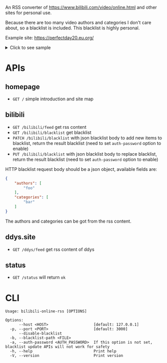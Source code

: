 An RSS converter of https://www.bilibili.com/video/online.html and other sites for personal use.

Because there are too many video authors and categories I don't care about, so a blacklist is included.
This blacklist is highly personal.

Example site: https://perfectday20.eu.org/

<details>
  <summary>Click to see sample</summary>

```xml
<rss version="2.0">
  <channel>
    <title>Filtered bilibili online list</title>
    <link>https://www.bilibili.com/video/online.html</link>
    <description>A filtered bilibili online list based on my blacklist</description>
    <image>
      <url>https://www.bilibili.com/favicon.ico</url>
      <title>Filtered bilibili online list</title>
      <link>https://www.bilibili.com/video/online.html</link>
    </image>
    <item>
      <title>【STN快报第七季04】在犯罪现场，我一下就知道死的人是谁了</title>
      <link>https://b23.tv/BV1K24y1s74s</link>
      <description><![CDATA[<b>author:</b> STN工作室
    <p></p>
    <b>category:</b> 单机游戏
    <p></p>
    <b>desc:</b> 我知道你们很急，但是鲍勃考迪克现在最急
    <p></p>
    <b>view:</b> 79w
    <p></p>
    <b>danmaku:</b> 9k
    <p></p>
    <img style="width:100%" src="http://i1.hdslb.com/bfs/archive/4ac32ef4680834d3989a7af96bf61746dc833b5c.jpg" width="500">]]></description>
    </item>
    <item>
      <title>小潮院长直播回放（2月11日）</title>
      <link>https://b23.tv/BV1224y1W7iJ</link>
      <description><![CDATA[<b>author:</b> 小潮team
    <p></p>
    <b>category:</b> 单机游戏
    <p></p>
    <b>desc:</b> 小潮院长直播回放（2月11日）
    <p></p>
    <b>view:</b> 37w
    <p></p>
    <b>danmaku:</b> 9k
    <p></p>
    <img style="width:100%" src="http://i1.hdslb.com/bfs/archive/869c5ecb0d4eca4594050c90c60d82cc48eb26f6.jpg" width="500">]]></description>
    </item>
    <item>
      <title>【阿斗】法国影帝出演，20万人打出8.1分，看完差点笑出内伤！经典喜剧《你丫闭嘴》</title>
      <link>https://b23.tv/BV1nM411n7Xj</link>
      <description><![CDATA[<b>author:</b> 阿斗归来了
    <p></p>
    <b>category:</b> 影视杂谈
    <p></p>
    <b>desc:</b> 喜剧电影： 

《冒牌家庭》：BV1Xe41137qt 
《土拨鼠之日》：BV1mY4y1N7qm 
《憨豆特工1》：BV1Gr4y1u7WC 
《白头神探1》：BV1vB4y1y7B7 
《白头神探2》：BV1oa41177pA 
《白头神探3》：BV1Gv4y1w7mb 
《警察学校》：BV1j5411d75R 
《虎口脱险》：BV1M7411v7ZW 

喜欢的话多多点赞、投币、收藏吧，你们的三连支持就我更新的最大动力。 
更多精彩内容，关注我的微信公众号——阿斗归来了（adouGLL）
    <p></p>
    <b>view:</b> 26w
    <p></p>
    <b>danmaku:</b> 1k
    <p></p>
    <img style="width:100%" src="http://i0.hdslb.com/bfs/archive/afc41f0e7e5c1a8cc0dc91a18b8f4bc706715983.jpg" width="500">]]></description>
    </item>
    <item>
      <title>“他只是想混口饭吃”？别再洗白吸毒明星了！</title>
      <link>https://b23.tv/BV1f54y1N7mj</link>
      <description><![CDATA[<b>author:</b> 三代鹿人
    <p></p>
    <b>category:</b> 社科·法律·心理
    <p></p>
    <b>desc:</b> 英雄枯骨无人问，倒向罪人称英雄，这是何等的悲哀？？？
    <p></p>
    <b>view:</b> 117w
    <p></p>
    <b>danmaku:</b> 6k
    <p></p>
    <img style="width:100%" src="http://i2.hdslb.com/bfs/archive/a2dee0e14ba5dec1e3e2d86f2b2038ff299b9c61.jpg" width="500">]]></description>
    </item>
    <item>
      <title>神秘灾难肆虐，全球99%人类灭亡？经典末世片《我是传奇》揭秘</title>
      <link>https://b23.tv/BV1tD4y1P7iq</link>
      <description><![CDATA[<b>author:</b> 小片片说大片
    <p></p>
    <b>category:</b> 影视杂谈
    <p></p>
    <b>desc:</b> 2012年，人类遭遇不知名灾难，纽约成为一座空城。
那些感染而没有死亡的人们，成为了“夜魔”只能夜晚出来活动，丧失理智，会攻击所有的人。
唯一的幸存者终于研究出了解药，但是只有坚持到天亮，人类才能得以延存。
关注微信公众号：小片片说大片，更多宠粉福利等你来！
    <p></p>
    <b>view:</b> 29w
    <p></p>
    <b>danmaku:</b> 1k
    <p></p>
    <img style="width:100%" src="http://i0.hdslb.com/bfs/archive/43a1e93d62c2af529718bb9f70306f33e677e100.jpg" width="500">]]></description>
    </item>
    <item>
      <title>时隔50年，再现儿时回忆【烫饭】，简单朴素却红了眼！</title>
      <link>https://b23.tv/BV1M34y1D7hb</link>
      <description><![CDATA[<b>author:</b> 老饭骨
    <p></p>
    <b>category:</b> 美食制作
    <p></p>
    <b>desc:</b> 小饭骨们 大家的儿时回忆是什么呢？
欢迎关注#纪录片第一餐#
看万家烟火 品人间美味！
    <p></p>
    <b>view:</b> 114w
    <p></p>
    <b>danmaku:</b> 1k
    <p></p>
    <img style="width:100%" src="http://i1.hdslb.com/bfs/archive/9589caa14faa5bd5b12f2e72ef86a6e323544ce4.jpg" width="500">]]></description>
    </item>
    <item>
      <title>巨无霸手撕头颅，感染者倾巢出洞！精讲《最后生还者》第5集（含剧情评价，彩蛋分享）【墨菲】</title>
      <link>https://b23.tv/BV1nR4y1i7hH</link>
      <description><![CDATA[<b>author:</b> 绝命墨菲
    <p></p>
    <b>category:</b> 影视杂谈
    <p></p>
    <b>desc:</b> 这集，感染者根本不是主角，改动内容一如既往地高水准。但是，巨无霸的欢乐时光就要开始啦！
    <p></p>
    <b>view:</b> 49w
    <p></p>
    <b>danmaku:</b> 4k
    <p></p>
    <img style="width:100%" src="http://i1.hdslb.com/bfs/archive/cca2d7a89e9bf0938a5e3bac78c9f0c922dbbb52.jpg" width="500">]]></description>
    </item>
  </channel>
</rss>

```

</details>

# APIs

## homepage

- `GET /` simple introduction and site map

## bilibili

- `GET /bilibili/feed` get rss content
- `GET /bilibili/blacklist` get blacklist
- `PATCH /bilibili/blacklist` with json blacklist body to add new items to blacklist, return the result blacklist (need to set `auth-password` option to enable)
- `PUT /bilibili/blacklist` with json blacklist body to replace blacklist, return the result blacklist (need to set `auth-password` option to enable)

HTTP blacklist request body should be a json object, available fields are:

```json
{
    "authors": [
        "foo"
    ],
    "categories": [
        "bar"
    ]
}

```
The authors and categories can be got from the rss content.


## ddys.site

- `GET /ddys/feed` get rss content of ddys

## status
- `GET /status` will return `ok`

# CLI
```
Usage: bilibili-online-rss [OPTIONS]

Options:
      --host <HOST>                    [default: 127.0.0.1]
  -p, --port <PORT>                    [default: 3000]
      --disable-blacklist              
  -b, --blacklist-path <FILE>          
  -a, --auth-password <AUTH_PASSWORD>  If this option is not set, blacklist update APIs will not work for safety
  -h, --help                           Print help
  -V, --version                        Print version


```
